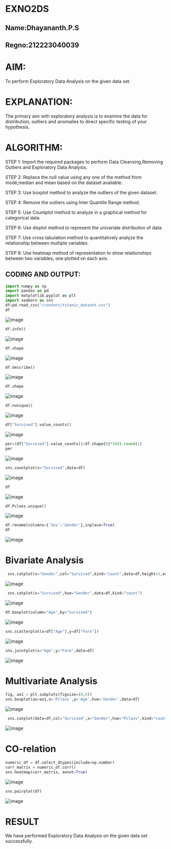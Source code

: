 # EXNO2DS
## Name:Dhayananth.P.S
## Regno:212223040039
# AIM:
To perform Exploratory Data Analysis on the given data set.
      
# EXPLANATION:
  The primary aim with exploratory analysis is to examine the data for distribution, outliers and anomalies to direct specific testing of your hypothesis.
  
# ALGORITHM:
STEP 1: Import the required packages to perform Data Cleansing,Removing Outliers and Exploratory Data Analysis.

STEP 2: Replace the null value using any one of the method from mode,median and mean based on the dataset available.

STEP 3: Use boxplot method to analyze the outliers of the given dataset.

STEP 4: Remove the outliers using Inter Quantile Range method.

STEP 5: Use Countplot method to analyze in a graphical method for categorical data.

STEP 6: Use displot method to represent the univariate distribution of data.

STEP 7: Use cross tabulation method to quantitatively analyze the relationship between multiple variables.

STEP 8: Use heatmap method of representation to show relationships between two variables, one plotted on each axis.

## CODING AND OUTPUT:
```py
import numpy as np
import pandas as pd
import matplotlib.pyplot as plt
import seaborn as sns
df=pd.read_csv("/content/titanic_dataset.csv")
df
```
![image](https://github.com/user-attachments/assets/9df3b6ee-cde2-471b-853f-757c6084c1f4)
```py
df.info()
```
![image](https://github.com/user-attachments/assets/79123962-b784-42d5-b436-754268388e9c)
```py
df.shape
```
![image](https://github.com/user-attachments/assets/40d7e572-65b0-4fb6-9e45-1240f88bafc9)
```py
df.describe()
```
![image](https://github.com/user-attachments/assets/efdd96e6-928c-435f-9045-3bc1c1837fcc)
```py
df.shape
```
![image](https://github.com/user-attachments/assets/f06ec038-64c5-49bf-b018-1e358629a2ac)
```py
df.nunique()
```
![image](https://github.com/user-attachments/assets/1e51651f-6336-4f9b-a298-ee6d8334f038)
```py
df["Survived"].value_counts()
```
![image](https://github.com/user-attachments/assets/2c991851-4d1a-4bf9-8a97-fd1ed33d6c4a)
```py
per=(df["Survived"].value_counts()/df.shape[0]*100).round(2)
per
```
![image](https://github.com/user-attachments/assets/bebac8b7-01e9-464d-bbae-a983d8c3c469)
```py
sns.countplot(x="Survived",data=df)
```
![image](https://github.com/user-attachments/assets/b7b83a3d-3b64-4939-ad4f-99def1ce476e)
```py
df
```
![image](https://github.com/user-attachments/assets/779eb9b5-2a7a-420a-a2dd-dfc55c59a05a)
```py
df.Pclass.unique()
```
![image](https://github.com/user-attachments/assets/282eee5e-dce4-4d26-843c-5964a2ecb85c)
```py
df.rename(columns={'Sex':'Gender'},inplace=True)
df
```
![image](https://github.com/user-attachments/assets/f02bda5c-c96d-41e7-82fa-878fc083cf07)
# Bivariate Analysis
```py
 sns.catplot(x="Gender",col="Survived",kind="count",data=df,height=5,aspect=.7)
```
![image](https://github.com/user-attachments/assets/eb125a7d-0442-4a2c-9c60-6bfedd5d5326)
```py
 sns.catplot(x="Survived",hue="Gender",data=df,kind="count")
```
![image](https://github.com/user-attachments/assets/b093977b-4709-4f98-b540-8e130f8eb11a)
```py
df.boxplot(column="Age",by="Survived")
```
![image](https://github.com/user-attachments/assets/11f1657f-a10d-4865-b0cf-cc12b60ba0d4)
```py
sns.scatterplot(x=df["Age"],y=df["Fare"])
```
![image](https://github.com/user-attachments/assets/8d695780-ed5e-4497-aaba-113618c41086)
```py
sns.jointplot(x="Age",y="Fare",data=df)
```
![image](https://github.com/user-attachments/assets/f529f34c-d577-4a9a-b9cd-675b52d5deaf)
# Multivariate Analysis
```py
fig, ax1 = plt.subplots(figsize=(8,5))
sns.boxplot(ax=ax1,x='Pclass',y='Age',hue='Gender',data=df)
```
![image](https://github.com/user-attachments/assets/f965001f-7193-4399-823c-69751bde4027)
```py
 sns.catplot(data=df,col="Survived",x="Gender",hue="Pclass",kind="count")
```
![image](https://github.com/user-attachments/assets/27b36b0e-b86f-4d7e-bc82-104c8af5ab19)
# CO-relation
```py
numeric_df = df.select_dtypes(include=np.number)
corr_matrix = numeric_df.corr()
sns.heatmap(corr_matrix, annot=True)
```
![image](https://github.com/user-attachments/assets/12b79584-a05c-4774-be87-4840505024ff)
```py
sns.pairplot(df)
```
![image](https://github.com/user-attachments/assets/2ea67bc7-8ca1-4beb-b539-16fd628101d1)

# RESULT
We have performed Exploratory Data Analysis on the given data set successfully.
